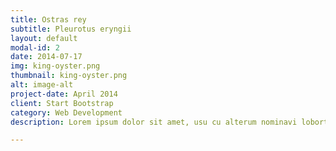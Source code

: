```yaml
---
title: Ostras rey
subtitle: Pleurotus eryngii
layout: default
modal-id: 2
date: 2014-07-17
img: king-oyster.png
thumbnail: king-oyster.png
alt: image-alt
project-date: April 2014
client: Start Bootstrap
category: Web Development
description: Lorem ipsum dolor sit amet, usu cu alterum nominavi lobortis. At duo novum diceret. Tantas apeirian vix et, usu sanctus postulant inciderint ut, populo diceret necessitatibus in vim. Cu eum dicam feugiat noluisse.

---
```

